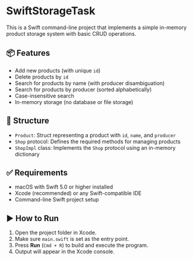 # SwiftStorageTask

This is a Swift command-line project that implements a simple in-memory product storage system with basic CRUD operations.

## 📦 Features

- Add new products (with unique `id`)
- Delete products by `id`
- Search for products by name (with producer disambiguation)
- Search for products by producer (sorted alphabetically)
- Case-insensitive search
- In-memory storage (no database or file storage)

## 🧩 Structure

- `Product`: Struct representing a product with `id`, `name`, and `producer`
- `Shop` protocol: Defines the required methods for managing products
- `ShopImpl` class: Implements the `Shop` protocol using an in-memory dictionary

## ✅ Requirements

- macOS with Swift 5.0 or higher installed
- Xcode (recommended) or any Swift-compatible IDE
- Command-line Swift project setup

## ▶️ How to Run

1. Open the project folder in Xcode.
2. Make sure `main.swift` is set as the entry point.
3. Press **Run** (`Cmd + R`) to build and execute the program.
4. Output will appear in the Xcode console.
